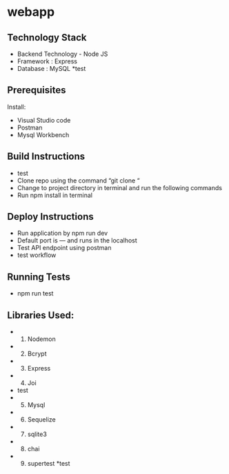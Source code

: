 # webapp
## Technology Stack

* Backend Technology - Node JS
* Framework : Express
* Database : MySQL
*test
## Prerequisites 

Install:
* Visual Studio code
* Postman
* Mysql Workbench

## Build Instructions
* test
* Clone repo using the command “git clone “
* Change to project directory in terminal and run the following commands
* Run npm install in terminal 

## Deploy Instructions

* Run application by npm run dev
* Default port is — and runs in the localhost
* Test API endpoint using postman 
* test workflow
## Running Tests
* npm run test

## Libraries Used:

* 1. Nodemon
* 2. Bcrypt 
* 3. Express
* 4. Joi
* test
* 5. Mysql
* 6. Sequelize
* 7. sqlite3
* 8. chai
* 9. supertest
*test

